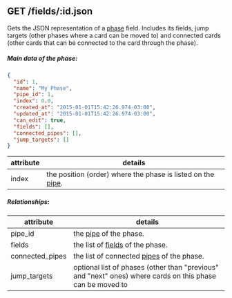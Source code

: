 ## GET /fields/:id.json

Gets the JSON representation of a [phase]("phase.md") field. Includes its fields, jump targets (other phases where a card can be moved to) and connected cards (other cards that can be connected to the card through the phase).

##### Main data of the phase:

```json
{
  "id": 1,
  "name": "My Phase",
  "pipe_id": 1,
  "index": 0.0,
  "created_at": "2015-01-01T15:42:26.974-03:00",
  "updated_at": "2015-01-01T15:42:26.974-03:00",
  "can_edit": true,
  "fields": [],
  "connected_pipes": [],
  "jump_targets": []
}
```

| attribute | details |
| -- | -- |
| index | the position (order) where the phase is listed on the [pipe]("pipe.md"). |

##### Relationships:

| attribute | details |
| -- | -- |
| pipe_id | the [pipe](pipe.md) of the phase. |
| fields | the list of [fields]("field.md") of the phase. |
| connected_pipes | the list of connected [pipes](pipe.md) of the phase. |
| jump_targets | optional list of phases (other than "previous" and "next" ones) where cards on this phase can be moved to |

